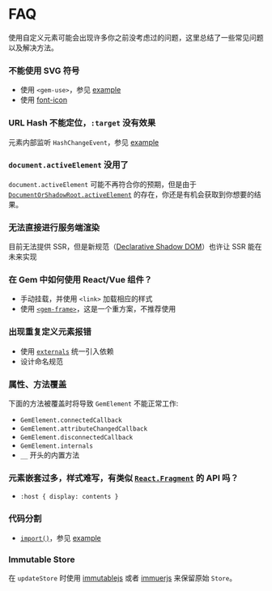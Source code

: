 # FAQ

使用自定义元素可能会出现许多你之前没考虑过的问题，这里总结了一些常见问题以及解决方法。

### 不能使用 SVG 符号

- 使用 `<gem-use>`，参见 [example](https://github.com/mantou132/gem/tree/master/src/examples/svg-icon)
- 使用 [font-icon](https://css-tricks.com/html-for-icon-font-usage/)

### URL Hash 不能定位，`:target` 没有效果

元素内部监听 `HashChangeEvent`，参见 [example](https://github.com/mantou132/gem/tree/master/src/examples/hash)

### `document.activeElement` 没用了

`document.activeElement` 可能不再符合你的预期，但是由于 [`DocumentOrShadowRoot.activeElement`](https://developer.mozilla.org/en-US/docs/Web/API/DocumentOrShadowRoot/activeElement) 的存在，你还是有机会获取到你想要的结果。

### 无法直接进行服务端渲染

目前无法提供 SSR，但是新规范（[Declarative Shadow DOM](https://github.com/w3c/webcomponents/blob/gh-pages/proposals/Declarative-Shadow-DOM.md)）也许让 SSR 能在未来实现

### 在 Gem 中如何使用 React/Vue 组件？

- 手动挂载，并使用 `<link>` 加载相应的样式
- 使用 [`<gem-frame>`](https://github.com/mantou132/gem-frame)，这是一个重方案，不推荐使用

### 出现重复定义元素报错

- 使用 [`externals`](https://webpack.js.org/configuration/externals/) 统一引入依赖
- 设计命名规范

### 属性、方法覆盖

下面的方法被覆盖时将导致 `GemElement` 不能正常工作:

- `GemElement.connectedCallback`
- `GemElement.attributeChangedCallback`
- `GemElement.disconnectedCallback`
- `GemElement.internals`
- `__` 开头的内置方法

### 元素嵌套过多，样式难写，有类似 [`React.Fragment`](https://reactjs.org/docs/fragments.html) 的 API 吗？

- `:host { display: contents }`

### 代码分割

- [`import()`](https://developer.mozilla.org/en-US/docs/Web/JavaScript/Reference/Statements/import#Dynamic_Imports)，参见 [example](https://github.com/mantou132/gem/tree/master/src/examples/multi-page)

### Immutable Store

在 `updateStore` 时使用 [immutablejs](https://github.com/immutable-js/immutable-js) 或者 [immuerjs](https://github.com/immerjs/immer) 来保留原始 `Store`。
